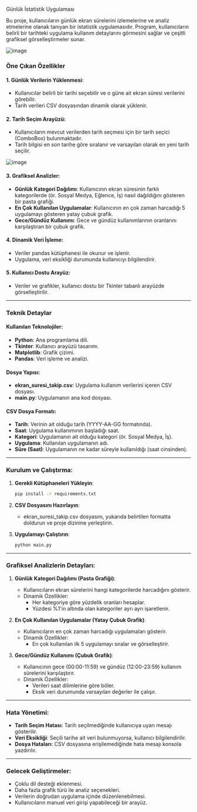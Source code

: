 Günlük İstatistik Uygulaması

Bu proje, kullanıcıların günlük ekran sürelerini izlemelerine ve analiz etmelerine olanak tanıyan bir istatistik uygulamasıdır. Program, kullanıcıların belirli bir tarihteki uygulama kullanım detaylarını görmesini sağlar ve çeşitli grafiksel görselleştirmeler sunar.

![image](https://github.com/user-attachments/assets/42365a08-d023-4505-b235-7e2bcd6dd293)


### Öne Çıkan Özellikler

#### 1. Günlük Verilerin Yüklenmesi:
- Kullanıcılar belirli bir tarihi seçebilir ve o güne ait ekran süresi verilerini görebilir.
- Tarih verileri CSV dosyasından dinamik olarak yüklenir.

#### 2. Tarih Seçim Arayüzü:
- Kullanıcıların mevcut verilerden tarih seçmesi için bir tarih seçici (ComboBox) bulunmaktadır.
- Tarih bilgisi en son tarihe göre sıralanır ve varsayılan olarak en yeni tarih seçilir.

![image](https://github.com/user-attachments/assets/d1c9cea1-8610-40ba-9b61-f168a7021421)


#### 3. Grafiksel Analizler:
- **Günlük Kategori Dağılımı**: Kullanıcının ekran süresinin farklı kategorilerde (ör. Sosyal Medya, Eğlence, İş) nasıl dağıldığını gösteren bir pasta grafiği.
- **En Çok Kullanılan Uygulamalar**: Kullanıcının en çok zaman harcadığı 5 uygulamayı gösteren yatay çubuk grafik.
- **Gece/Gündüz Kullanımı**: Gece ve gündüz kullanımlarının oranlarını karşılaştıran bir çubuk grafik.

#### 4. Dinamik Veri İşleme:
- Veriler pandas kütüphanesi ile okunur ve işlenir.
- Uygulama, veri eksikliği durumunda kullanıcıyı bilgilendirir.

#### 5. Kullanıcı Dostu Arayüz:
- Veriler ve grafikler, kullanıcı dostu bir Tkinter tabanlı arayüzde görselleştirilir.

---

### Teknik Detaylar

#### Kullanılan Teknolojiler:
- **Python**: Ana programlama dili.
- **Tkinter**: Kullanıcı arayüzü tasarımı.
- **Matplotlib**: Grafik çizimi.
- **Pandas**: Veri işleme ve analizi.

#### Dosya Yapısı:
- **ekran_suresi_takip.csv**: Uygulama kullanım verilerini içeren CSV dosyası.
- **main.py**: Uygulamanın ana kod dosyası.

#### CSV Dosya Formatı:
- **Tarih**: Verinin ait olduğu tarih (YYYY-AA-GG formatında).
- **Saat**: Uygulama kullanımının başladığı saat.
- **Kategori**: Uygulamanın ait olduğu kategori (ör. Sosyal Medya, İş).
- **Uygulama**: Kullanılan uygulamanın adı.
- **Süre (Saat)**: Uygulamanın ne kadar süreyle kullanıldığı (saat cinsinden).

---

### Kurulum ve Çalıştırma:

1. **Gerekli Kütüphaneleri Yükleyin**:
   ```bash
   pip install -r requirements.txt
   ```

2. **CSV Dosyasını Hazırlayın**:
   - ekran_suresi_takip.csv dosyasını, yukarıda belirtilen formatta doldurun ve proje dizinine yerleştirin.

3. **Uygulamayı Çalıştırın**:
   ```bash
   python main.py
   ```

---

### Grafiksel Analizlerin Detayları:

1. **Günlük Kategori Dağılımı (Pasta Grafiği)**:
   - Kullanıcıların ekran sürelerini hangi kategorilerde harcadığını gösterir.
   - Dinamik Özellikler:
     - Her kategoriye göre yüzdelik oranları hesaplar.
     - Yüzdesi %1'in altında olan kategoriler ayrı ayrı işaretlenir.

2. **En Çok Kullanılan Uygulamalar (Yatay Çubuk Grafik)**:
   - Kullanıcıların en çok zaman harcadığı uygulamaları gösterir.
   - Dinamik Özellikler:
     - En çok kullanılan ilk 5 uygulamayı sıralar ve görselleştirir.

3. **Gece/Gündüz Kullanımı (Çubuk Grafik)**:
   - Kullanıcının gece (00:00-11:59) ve gündüz (12:00-23:59) kullanım sürelerini karşılaştırır.
   - Dinamik Özellikler:
     - Verileri saat dilimlerine göre böler.
     - Eksik veri durumunda varsayılan değerler ile çalışır.

---

### Hata Yönetimi:
- **Tarih Seçim Hatası**: Tarih seçilmediğinde kullanıcıya uyarı mesajı gösterilir.
- **Veri Eksikliği**: Seçili tarihe ait veri bulunmuyorsa, kullanıcı bilgilendirilir.
- **Dosya Hataları**: CSV dosyasına erişilemediğinde hata mesajı konsola yazdırılır.

---

### Gelecek Geliştirmeler:
- Çoklu dil desteği eklenmesi.
- Daha fazla grafik türü ile analiz seçenekleri.
- Verilerin doğrudan uygulama içinde düzenlenebilmesi.
- Kullanıcıların manuel veri girişi yapabileceği bir arayüz.
